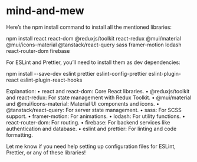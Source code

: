 # mind-and-mew

Here’s the npm install command to install all the mentioned libraries:

npm install react react-dom @reduxjs/toolkit react-redux @mui/material @mui/icons-material @tanstack/react-query sass framer-motion lodash react-router-dom firebase

For ESLint and Prettier, you’ll need to install them as dev dependencies:

npm install --save-dev eslint prettier eslint-config-prettier eslint-plugin-react eslint-plugin-react-hooks

Explanation:
• react and react-dom: Core React libraries.
• @reduxjs/toolkit and react-redux: For state management with Redux Toolkit.
• @mui/material and @mui/icons-material: Material UI components and icons.
• @tanstack/react-query: For server state management.
• sass: For SCSS support.
• framer-motion: For animations.
• lodash: For utility functions.
• react-router-dom: For routing.
• firebase: For backend services like authentication and database.
• eslint and prettier: For linting and code formatting.

Let me know if you need help setting up configuration files for ESLint, Prettier, or any of these libraries!
